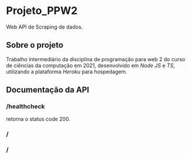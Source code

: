 # Projeto_PPW2

Web API de Scraping de dados.

## Sobre o projeto

Trabalho intermediário da disciplina de programação para web 2 do curso de ciências da computação em 2021, desenvolvido em _Node JS_ e _TS_, utilizando a plataforma _Heroku_ para hospedagem.

## Documentação da API

### /healthcheck

retorna o status code 200.

### /

### /
